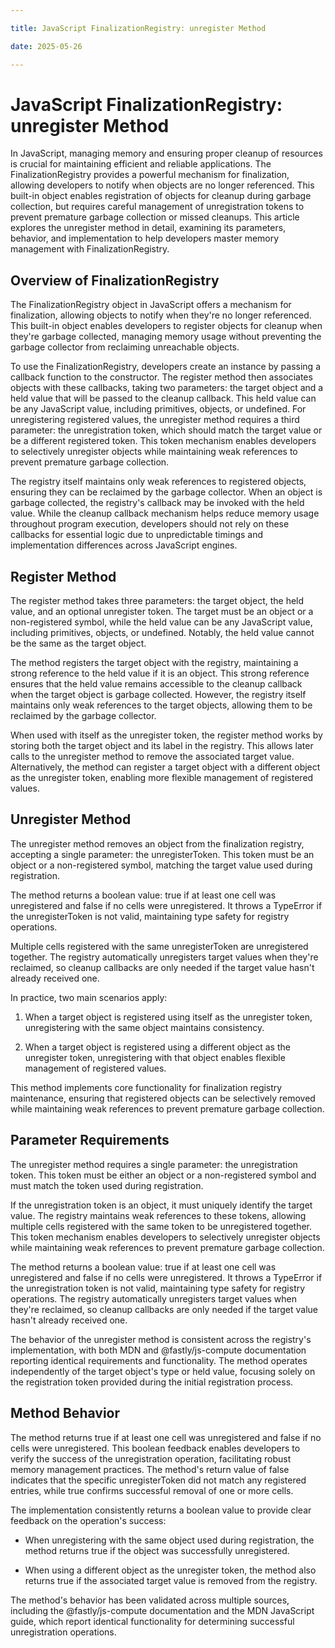 ```yaml
---

title: JavaScript FinalizationRegistry: unregister Method

date: 2025-05-26

---
```



# JavaScript FinalizationRegistry: unregister Method

In JavaScript, managing memory and ensuring proper cleanup of resources is crucial for maintaining efficient and reliable applications. The FinalizationRegistry provides a powerful mechanism for finalization, allowing developers to notify when objects are no longer referenced. This built-in object enables registration of objects for cleanup during garbage collection, but requires careful management of unregistration tokens to prevent premature garbage collection or missed cleanups. This article explores the unregister method in detail, examining its parameters, behavior, and implementation to help developers master memory management with FinalizationRegistry.


## Overview of FinalizationRegistry

The FinalizationRegistry object in JavaScript offers a mechanism for finalization, allowing objects to notify when they're no longer referenced. This built-in object enables developers to register objects for cleanup when they're garbage collected, managing memory usage without preventing the garbage collector from reclaiming unreachable objects.

To use the FinalizationRegistry, developers create an instance by passing a callback function to the constructor. The register method then associates objects with these callbacks, taking two parameters: the target object and a held value that will be passed to the cleanup callback. This held value can be any JavaScript value, including primitives, objects, or undefined. For unregistering registered values, the unregister method requires a third parameter: the unregistration token, which should match the target value or be a different registered token. This token mechanism enables developers to selectively unregister objects while maintaining weak references to prevent premature garbage collection.

The registry itself maintains only weak references to registered objects, ensuring they can be reclaimed by the garbage collector. When an object is garbage collected, the registry's callback may be invoked with the held value. While the cleanup callback mechanism helps reduce memory usage throughout program execution, developers should not rely on these callbacks for essential logic due to unpredictable timings and implementation differences across JavaScript engines.


## Register Method

The register method takes three parameters: the target object, the held value, and an optional unregister token. The target must be an object or a non-registered symbol, while the held value can be any JavaScript value, including primitives, objects, or undefined. Notably, the held value cannot be the same as the target object.

The method registers the target object with the registry, maintaining a strong reference to the held value if it is an object. This strong reference ensures that the held value remains accessible to the cleanup callback when the target object is garbage collected. However, the registry itself maintains only weak references to the target objects, allowing them to be reclaimed by the garbage collector.

When used with itself as the unregister token, the register method works by storing both the target object and its label in the registry. This allows later calls to the unregister method to remove the associated target value. Alternatively, the method can register a target object with a different object as the unregister token, enabling more flexible management of registered values.


## Unregister Method

The unregister method removes an object from the finalization registry, accepting a single parameter: the unregisterToken. This token must be an object or a non-registered symbol, matching the target value used during registration.

The method returns a boolean value: true if at least one cell was unregistered and false if no cells were unregistered. It throws a TypeError if the unregisterToken is not valid, maintaining type safety for registry operations.

Multiple cells registered with the same unregisterToken are unregistered together. The registry automatically unregisters target values when they're reclaimed, so cleanup callbacks are only needed if the target value hasn't already received one.

In practice, two main scenarios apply:

1. When a target object is registered using itself as the unregister token, unregistering with the same object maintains consistency.

2. When a target object is registered using a different object as the unregister token, unregistering with that object enables flexible management of registered values.

This method implements core functionality for finalization registry maintenance, ensuring that registered objects can be selectively removed while maintaining weak references to prevent premature garbage collection.


## Parameter Requirements

The unregister method requires a single parameter: the unregistration token. This token must be either an object or a non-registered symbol and must match the token used during registration.

If the unregistration token is an object, it must uniquely identify the target value. The registry maintains weak references to these tokens, allowing multiple cells registered with the same token to be unregistered together. This token mechanism enables developers to selectively unregister objects while maintaining weak references to prevent premature garbage collection.

The method returns a boolean value: true if at least one cell was unregistered and false if no cells were unregistered. It throws a TypeError if the unregistration token is not valid, maintaining type safety for registry operations. The registry automatically unregisters target values when they're reclaimed, so cleanup callbacks are only needed if the target value hasn't already received one.

The behavior of the unregister method is consistent across the registry's implementation, with both MDN and @fastly/js-compute documentation reporting identical requirements and functionality. The method operates independently of the target object's type or held value, focusing solely on the registration token provided during the initial registration process.


## Method Behavior

The method returns true if at least one cell was unregistered and false if no cells were unregistered. This boolean feedback enables developers to verify the success of the unregistration operation, facilitating robust memory management practices. The method's return value of false indicates that the specific unregisterToken did not match any registered entries, while true confirms successful removal of one or more cells.

The implementation consistently returns a boolean value to provide clear feedback on the operation's success:

- When unregistering with the same object used during registration, the method returns true if the object was successfully unregistered.

- When using a different object as the unregister token, the method also returns true if the associated target value is removed from the registry.

The method's behavior has been validated across multiple sources, including the @fastly/js-compute documentation and the MDN JavaScript guide, which report identical functionality for determining successful unregistration operations.

